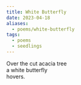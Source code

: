 ```yaml
---
title: White Butterfly
date: 2023-04-18
aliases:
  - poems/white-butterfly
tags:
  - poems
  - seedlings
---
```

Over the cut acacia tree  
a white butterfly  
hovers.